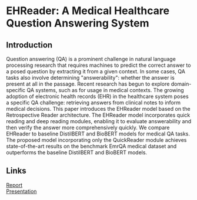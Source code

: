 # EHReader: A Medical Healthcare Question Answering System

## Introduction

Question answering (QA) is a prominent challenge in natural language processing research that requires machines to
predict the correct answer to a posed question by extracting it from a given context. In some cases, QA tasks also
involve determining "answerability": whether the answer is present at all in the passage. Recent research has begun to
explore domain-specific QA systems, such as for usage in medical contexts. The growing adoption of electronic health
records (EHR) in the healthcare system poses a specific QA challenge: retrieving answers from clinical notes to inform
medical decisions. This paper introduces the EHReader model based on the Retrospective Reader architecture. The EHReader
model incorporates quick reading and deep reading modules, enabling it to evaluate answerability and then verify the
answer more comprehensively quickly. We compare EHReader to baseline DistilBERT and BioBERT models for medical QA tasks.
The proposed model incorporating only the QuickReader module achieves state-of-the-art results on the benchmark EmrQA
medical dataset and outperforms the baseline DistilBERT and BioBERT models.

## Links

[Report](https://github.com/lcwong0928/ehreader/blob/main/results/report.pdf) \
[Presentation](https://github.com/lcwong0928/ehreader/blob/main/results/presentation.pdf)
